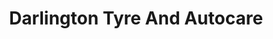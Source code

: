 ---
title: "Darlington Tyre And Autocare"
url: /darlington/darlington-tyre-and-autocare/
shop: Autowerkstatt
---